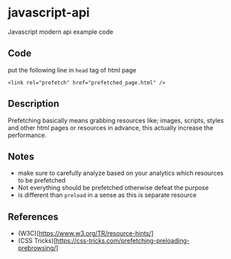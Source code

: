 # javascript-api
Javascript modern api example code


## Code
put the following line in ```head``` tag of html page

```<link rel="prefetch" href="prefetched_page.html" />```


## Description
Prefetching basically means grabbing resources like; images, scripts, styles and other html pages or resources in advance, this actually increase the performance.

## Notes
- make sure to carefully analyze based on your analytics which resources to be prefetched
- Not everything should be prefetched otherwise defeat the purpose
- is different than ```preload``` in a sense as this is separate resource


## References
- (W3C)[https://www.w3.org/TR/resource-hints/]
- (CSS Tricks)[https://css-tricks.com/prefetching-preloading-prebrowsing/]
